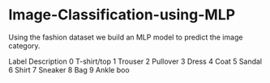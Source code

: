 # Image-Classification-using-MLP
Using the fashion dataset we build an MLP model to predict the image category. 

Label	Description
0	     T-shirt/top
1	     Trouser
2	     Pullover
3	     Dress
4 	   Coat
5 	   Sandal
6 	   Shirt
7 	   Sneaker
8	      Bag
9	      Ankle boo
